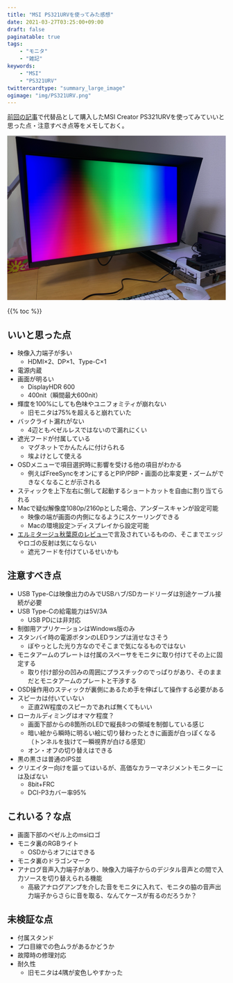 ```yaml
---
title: "MSI PS321URVを使ってみた感想"
date: 2021-03-27T03:25:00+09:00
draft: false
paginatable: true
tags:
    - "モニタ"
    - "雑記"
keywords:
    - "MSI"
    - "PS321URV"
twittercardtype: "summary_large_image"
ogimage: "img/PS321URV.png"
---
```


[前回の記事](/posts/update-display-by-extended-warranty/)で代替品として購入したMSI Creator PS321URVを使ってみていいと思った点・注意すべき点等をメモしておく。

![MSI PS321URV](img/PS321URV.png)

<!--more-->

{{% toc %}}

## いいと思った点

- 映像入力端子が多い
    - HDMI×2、DP×1、Type-C×1
- 電源内蔵
- 画面が明るい
    - DisplayHDR 600
    - 400nit（瞬間最大600nit）
- 輝度を100%にしても色味やユニフォミティが崩れない
    - 旧モニタは75%を超えると崩れていた
- バックライト漏れがない
    - 4辺ともベゼルレスではないので漏れにくい
- 遮光フードが付属している
    - マグネットでかんたんに付けられる
    - 埃よけとして使える
- OSDメニューで項目選択時に影響を受ける他の項目がわかる
    - 例えばFreeSyncをオンにするとPIP/PBP・画面の比率変更・ズームができなくなることが示される
- スティックを上下左右に倒して起動するショートカットを自由に割り当てられる
- Macで疑似解像度1080p/2160pとした場合、アンダースキャンが設定可能
    - 映像の端が画面の内側になるようにスケーリングできる
    - Macの環境設定＞ディスプレイから設定可能
- [エルミタージュ秋葉原のレビュー](https://www.gdm.or.jp/review/2021/0304/382118/3)で言及されているものの、そこまでエッジやロゴの反射は気にならない
    - 遮光フードを付けているせいかも

## 注意すべき点

- USB Type-Cは映像出力のみでUSBハブ/SDカードリーダは別途ケーブル接続が必要
- USB Type-Cの給電能力は5V/3A
    - USB PDには非対応
- 制御用アプリケーションはWindows版のみ
- スタンバイ時の電源ボタンのLEDランプは消せなさそう
    - ぼやっとした光り方なのでそこまで気になるものではない
- モニタアームのプレートは付属のスペーサをモニタに取り付けてその上に固定する
    - 取り付け部分の凹みの周囲にプラスチックのでっぱりがあり、そのままだとモニタアームのプレートと干渉する
- OSD操作用のスティックが裏側にあるため手を伸ばして操作する必要がある
- スピーカは付いていない
    - 正直2W程度のスピーカであれば無くてもいい
- ローカルディミングはオマケ程度？
    - 画面下部からの8箇所のLEDで縦長8つの領域を制御している感じ
    - 暗い絵から瞬時に明るい絵に切り替わったときに画面が白っぽくなる（トンネルを抜けて一瞬視界が白ける感覚）
    - オン・オフの切り替えはできる
- 黒の黒さは普通のIPS並
- クリエイター向けを謳ってはいるが、高価なカラーマネジメントモニターには及ばない
    - 8bit+FRC
    - DCI-P3カバー率95%

## これいる？な点

- 画面下部のベゼル上のmsiロゴ
- モニタ裏のRGBライト
    - OSDからオフにはできる
- モニタ裏のドラゴンマーク
- アナログ音声入力端子があり、映像入力端子からのデジタル音声との間で入力ソースを切り替えられる機能
    - 高級アナログアンプを介した音をモニタに入れて、モニタの脇の音声出力端子からさらに音を取る、なんてケースが有るのだろうか？

## 未検証な点

- 付属スタンド
- プロ目線での色ムラがあるかどうか
- 故障時の修理対応
- 耐久性
    - 旧モニタは4隅が変色しやすかった
